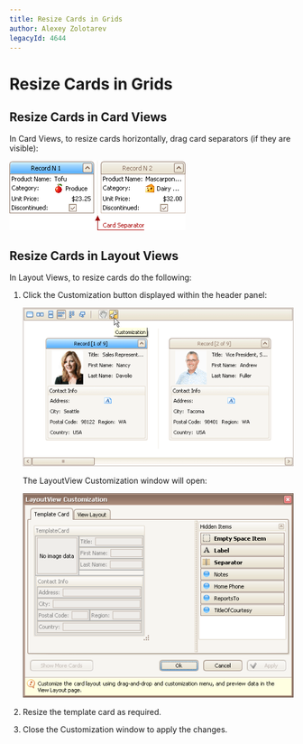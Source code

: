 ```yaml
---
title: Resize Cards in Grids
author: Alexey Zolotarev
legacyId: 4644
---
```

# Resize Cards in Grids
## Resize Cards in Card Views
In Card Views, to resize cards horizontally, drag card separators (if they are visible):

![EU_XtraGrid_CardView_CardSeparator](../../../images/img7553.png)

## Resize Cards in Layout Views
In Layout Views, to resize cards do the following:
1. Click the Customization button displayed within the header panel:
	
	![EU_XtraGrid_LayoutView_CustomizeButton](../../../images/img7491.png)
	
	The LayoutView Customization window will open:
	
	![EU_XtraGrid_LayoutView_CustomizationForm](../../../images/img7492.png)
2. Resize the template card as required.
3. Close the Customization window to apply the changes.